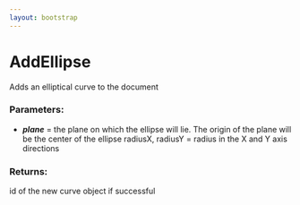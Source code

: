 ```yaml
---
layout: bootstrap
---
```


# AddEllipse

Adds an elliptical curve to the document
          

### Parameters:

- ***plane*** = the plane on which the ellipse will lie. The origin of
        the plane will be the center of the ellipse
radiusX, radiusY = radius in the X and Y axis directions
        

### Returns:


id of the new curve object if successful
        


